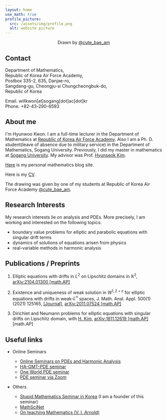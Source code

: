 ```yaml
---
layout: home
use_math: true
profile_picture:
  src: /assets/img/profile.png
  alt: website picture
---
```

<center> Drawn by <a href="https://instagram.com/cute_bae_am">@cute_bae_am</a> </center>

## Contact 
Department of Mathematics,<br>
Republic of Korea Air Force Academy,<br>
Postbox 335-2, 635, Danjae-ro,<br>
Sangdang-gu, Cheongju-si Chungcheongbuk-do,<br>
Republic of Korea

Email. willkwon[at]sogang[dot]ac[dot]kr<br>
Phone. +82-43-290-6593
  
## About me 
 
  I'm Hyunwoo Kwon. I am a full-time lecturer in the Department of Mathematics at [Republic of Korea Air Force Academy](http://www.afa.ac.kr). Also I am a Ph. D. student(leave of absence due to military service) in the Department of Mathematics, Sogang University. Previously, I did my master in mathematics at [Sogang University](https://wwwe.sogang.ac.kr/wwwe/index_new.html). My advisor was Prof. [Hyunseok Kim](http://maths.sogang.ac.kr/kimh/).  

[Here](http://willkwon.dothome.co.kr) is my personal mathematics blog site.

Here is my [CV](https://willkwon-math.github.io/assets/files/CV_HKwon.pdf).

The drawing was given by one of my students at Republic of Korea Air Force Academy [@cute_bae_am](https://instagram.com/cute_bae_am).

## Research Interests

My research interests lie on analysis and PDEs. More precisely, I am working and interested on the following topics:
- boundary value problems for elliptic and parabolic equations with singular drift terms
- dynamics of solutions of equations arisen from physics
- real-variable methods in harmonic analysis

## Publications / Preprints

1. Elliptic equations with drifts in $L^2$ on Lipschitz domains in $\mathbb{R}^2$, [arXiv:2104.01300 \[math.AP\]](https://arxiv.org/abs/2104.01300)

2. Existence and uniqueness of weak solution in $W^{1,2+\varepsilon}$ for elliptic equations with drifts in weak-$L^{n}$ spaces, J. Math. Anal. Appl. 500(1) (2021) 125165, [\[Journal\]](https://www.sciencedirect.com/science/article/abs/pii/S0022247X21002444),  [arXiv:2011.07524 \[math.AP\]](https://arxiv.org/abs/2011.07524)
 
3. Dirichlet and Neumann problems for elliptic equations with singular drifts on Lipschitz domain, with [H. Kim](https://maths.sogang.ac.kr/kimh), [arXiv:1811.12619 \[math.AP\]](https://arxiv.org/abs/1811.12619) [math.AP]

## Useful links
- Online Seminars
  - [Online Seminars on PDEs and Harmonic Analysis](https://sites.google.com/view/korea-hpde/home)
  - [HA-GMT-PDE seminar](https://sites.google.com/view/hagmtpdeseminar)
  - [One World PDE seminar](https://people.bath.ac.uk/mw2319/owpde/)
  - [PDE seminar via Zoom](https://nguyenquochung1241.wixsite.com/qhung/post/pde-seminar-via-zoom)

- Others
  - [Stupid Mathematics Seminar in Korea](https://www.facebook.com/mungseminar)  (I am a founder of this seminar)
  - [MathSciNet](http://www.ams.org/mathscinet)
  - [On teaching Mathematics (V. I. Arnold)](https://www.uni-muenster.de/Physik.TP/~munsteg/arnold.html)
